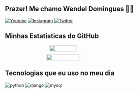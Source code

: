 ## Prazer! Me chamo Wendel Domingues 🤙🏻
[![Youtube](https://img.shields.io/badge/YouTube-FF0000?style=for-the-badge&logo=youtube&logoColor=white)](https://www.youtube.com/@WendelDominguesDev)
[![Instagram](https://img.shields.io/badge/Instagram-E4405F?style=for-the-badge&logo=instagram&logoColor=white)](https://www.instagram.com/wendeldomingues)
[![Twitter](https://img.shields.io/badge/Twitter-1DA1F2?style=for-the-badge&logo=twitter&logoColor=white)](https://x.com/wendevdomingues)

## Minhas Estatísticas do GitHub
<div style="display: flex; flex-direction: column; align-items: center;">
  <img src="https://github-readme-stats.vercel.app/api?username=wendeldomingues&show_icons=true&theme=dark&count_private=true" style="width: 42%; " />
  <img src="https://github-readme-stats.vercel.app/api/top-langs?username=wendeldomingues&show_icons=true&theme=dark&count_private=true&layout=compact" style="width: 46%; margin-top: 10px;" />
</div>

## Tecnologias que eu uso no meu dia
<div style="display: inline_block">
  <img align="center" alt="python" src="https://img.shields.io/badge/Python-3776AB?style=for-the-badge&logo=python&logoColor=white" />
  <img align="center" alt="django" src="https://img.shields.io/badge/Django-092E20?style=for-the-badge&logo=django&logoColor=white" />
  <img align="center" alt="mysql" src="https://img.shields.io/badge/MySQL-00000F?style=for-the-badge&logo=mysql&logoColor=white" />
</div><br/>

